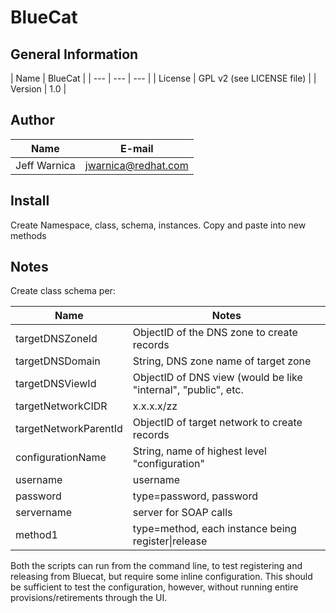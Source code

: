 # BlueCat

## General Information

| Name      | BlueCat |
| --- | --- | --- |
| License   | GPL v2 (see LICENSE file) |
| Version   | 1.0 |

## Author
| Name      | E-mail |
| --- | --- |
| Jeff Warnica| jwarnica@redhat.com |

## Install
Create Namespace, class, schema, instances. Copy and paste into new methods

## Notes

Create class schema per:

| Name | Notes |
| --- | --- |
| targetDNSZoneId | ObjectID of the DNS zone to create records |
| targetDNSDomain | String, DNS zone name of target zone |
| targetDNSViewId | ObjectID of DNS view (would be like "internal", "public", etc. |
| targetNetworkCIDR | x.x.x.x/zz |
| targetNetworkParentId | ObjectID of target network to create records |
| configurationName | String, name of highest level "configuration" |
| username | username |
| password | type=password, password |
| servername | server for SOAP calls |
| method1 | type=method, each instance being register\|release |

Both the scripts can run from the command line, to test registering and releasing from Bluecat, but require some inline
configuration. This should be sufficient to test the configuration, however, without running entire provisions/retirements
through the UI.
